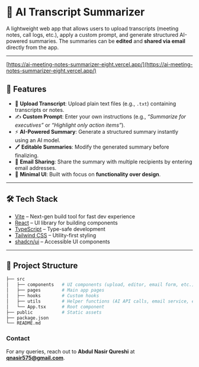 # 📝 AI Transcript Summarizer  

A lightweight web app that allows users to upload transcripts (meeting notes, call logs, etc.), apply a custom prompt, and generate structured AI-powered summaries. The summaries can be **edited** and **shared via email** directly from the app.  

---

[https://ai-meeting-notes-summarizer-eight.vercel.app/](https://ai-meeting-notes-summarizer-eight.vercel.app/)

## 🚀 Features  

- 📂 **Upload Transcript**: Upload plain text files (e.g., `.txt`) containing transcripts or notes.  
- ✍️ **Custom Prompt**: Enter your own instructions (e.g., *“Summarize for executives”* or *“Highlight only action items”*).  
- ⚡ **AI-Powered Summary**: Generate a structured summary instantly using an AI model.  
- 🖊 **Editable Summaries**: Modify the generated summary before finalizing.  
- 📧 **Email Sharing**: Share the summary with multiple recipients by entering email addresses.  
- 🎯 **Minimal UI**: Built with focus on **functionality over design**.  

---

## 🛠 Tech Stack  

- [Vite](https://vitejs.dev/) – Next-gen build tool for fast dev experience  
- [React](https://react.dev/) – UI library for building components  
- [TypeScript](https://www.typescriptlang.org/) – Type-safe development  
- [Tailwind CSS](https://tailwindcss.com/) – Utility-first styling  
- [shadcn/ui](https://ui.shadcn.com/) – Accessible UI components  

---

## 📂 Project Structure  

```bash
├── src
│   ├── components   # UI components (upload, editor, email form, etc.)
│   ├── pages        # Main app pages
│   ├── hooks        # Custom hooks
│   ├── utils        # Helper functions (AI API calls, email service, etc.)
│   └── App.tsx      # Root component
├── public           # Static assets
├── package.json
└── README.md
```

### Contact

For any queries, reach out to **Abdul Nasir Qureshi** at [**qnasir575@gmail.com**](mailto:qnasir575@gmail.com).
